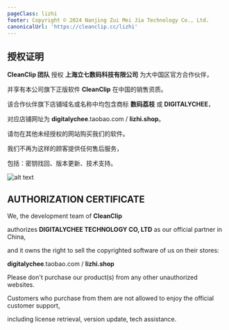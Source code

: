 ```yaml
---
pageClass: lizhi
footer: Copyright © 2024 Nanjing Zui Mei Jia Technology Co., Ltd.
canonicalUrl: 'https://cleanclip.cc/lizhi'
---
```


<div class="lizhi text-center">

## 授权证明

**CleanClip 团队** 授权 **上海立七数码科技有限公司** 为大中国区官方合作伙伴，

并享有本公司旗下正版软件 **CleanClip** 在中国的销售资质。

该合作伙伴旗下店铺域名或名称中均包含商标 **数码荔枝** 或 **DIGITALYCHEE**，

对应店铺网址为 **digitalychee**.taobao.com / **lizhi.shop**。

请勿在其他未经授权的网站购买我们的软件。

我们不再为这样的顾客提供任何售后服务，

包括：密钥找回、版本更新、技术支持。

![alt text](/images/lizhi.png)

## AUTHORIZATION CERTIFICATE

We, the development team of **CleanClip**

authorizes **DIGITALYCHEE TECHNOLOGY CO, LTD** as our official partner in China,

and it owns the right to sell the copyrighted software of us on their stores:

**digitalychee**.taobao.com / **lizhi.shop**

Please don't purchase our product(s) from any other unauthorized websites.

Customers who purchase from them are not allowed to enjoy the official customer support,

including license retrieval, version update, tech assistance.

</div>